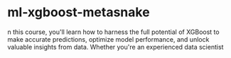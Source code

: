 # ml-xgboost-metasnake

n this course, you'll learn how to harness the full potential of XGBoost to make accurate predictions, optimize model performance, and unlock valuable insights from data. Whether you're an experienced data scientist
